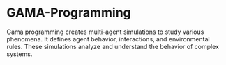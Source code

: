 # GAMA-Programming
Gama programming creates multi-agent simulations to study various phenomena. It defines agent behavior, interactions, and environmental rules. These simulations analyze and understand the behavior of complex systems.
